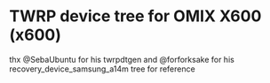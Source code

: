 # TWRP device tree for OMIX X600 (x600)
thx @SebaUbuntu for his twrpdtgen and @forforksake for his recovery_device_samsung_a14m tree for reference

